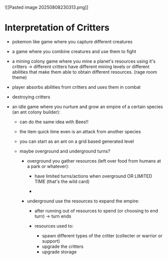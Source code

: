![[Pasted image 20250808230313.png]]

# Interpretation of Critters

- pokemon like game where you capture different creatures 
- a game where you combine creatures and use them to fight

- a mining colony game where you mine a planet's resources using it's critters -> different critters have different mining levels or different abilities that make them able to obtain different resources. (rage room theme)

- player absorbs abilities from critters and uses them in combat

- destroying critters


- an idle game where you nurture and grow an empire of a certain species (an ant colony builder):
	- can do the same idea with Bees!!
	
	- the item quick time even is an attack from another species
	
	- you can start as an ant on a grid based generated level
	  
	- maybe overground and underground turns?
		- overground you gather resources (left over food from humans at a park or whatever):
			- have limited turns/actions when overground OR LIMITED TIME (that's the wild card)
			  
			- 
			  
		- underground use the resources to expand the empire:
			- after running out of resources to spend (or choosing to end turn) -> turn ends
			  
			- resources used to:
				- spawn different types of the critter (collecter or warrior or support)
				- upgrade the critters
				- upgrade storage